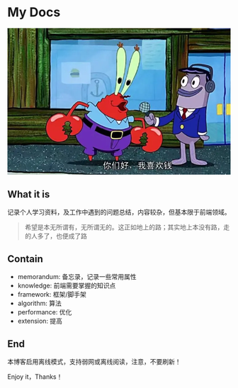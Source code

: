 # My Docs

![](./assets/img/home-banner.webp)

## What it is

记录个人学习资料，及工作中遇到的问题总结，内容较杂，但基本限于前端领域。

> 希望是本无所谓有，无所谓无的。这正如地上的路；其实地上本没有路，走的人多了，也便成了路

## Contain

- memorandum: 备忘录，记录一些常用属性
- knowledge: 前端需要掌握的知识点
- framework: 框架/脚手架
- algorithm: 算法
- performance: 优化
- extension: 提高

## End

本博客启用离线模式，支持弱网或离线阅读，注意，不要刷新！

Enjoy it，Thanks！
